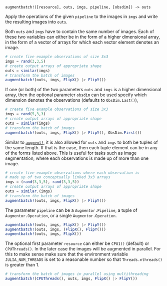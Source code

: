 ```
augmentbatch!([resource], outs, imgs, pipeline, [obsdim]) -> outs
```

Apply the operations of the given `pipeline` to the images in `imgs` and write the resulting images into `outs`.

Both `outs` and `imgs` have to contain the same number of images. Each of these two variables can either be in the form of a higher dimensional array, in the form of a vector of arrays for which each vector element denotes an image.

```julia
# create five example observations of size 3x3
imgs = rand(3,3,5)
# create output arrays of appropriate shape
outs = similar(imgs)
# transform the batch of images
augmentbatch!(outs, imgs, FlipX() |> FlipY())
```

If one (or both) of the two parameters `outs` and `imgs` is a higher dimensional array, then the optional parameter `obsdim` can be used specify which dimension denotes the observations (defaults to `ObsDim.Last()`),

```julia
# create five example observations of size 3x3
imgs = rand(5,3,3)
# create output arrays of appropriate shape
outs = similar(imgs)
# transform the batch of images
augmentbatch!(outs, imgs, FlipX() |> FlipY(), ObsDim.First())
```

Similar to [`augment!`](@ref), it is also allowed for `outs` and `imgs` to both be tuples of the same length. If that is the case, then each tuple element can be in any of the forms listed above. This is useful for tasks such as image segmentation, where each observations is made up of more than one image.

```julia
# create five example observations where each observation is
# made up of two conceptually linked 3x3 arrays
imgs = (rand(3,3,5), rand(3,3,5))
# create output arrays of appropriate shape
outs = similar.(imgs)
# transform the batch of images
augmentbatch!(outs, imgs, FlipX() |> FlipY())
```

The parameter `pipeline` can be a `Augmentor.Pipeline`, a tuple of `Augmentor.Operation`, or a single `Augmentor.Operation`.

```julia
augmentbatch!(outs, imgs, FlipX() |> FlipY())
augmentbatch!(outs, imgs, (FlipX(), FlipY()))
augmentbatch!(outs, imgs, FlipX())
```

The optional first parameter `resource` can either be `CPU1()` (default) or `CPUThreads()`. In the later case the images will be augmented in parallel. For this to make sense make sure that the environment variable `JULIA_NUM_THREADS` is set to a reasonable number so that `Threads.nthreads()` is greater than 1.

```julia
# transform the batch of images in parallel using multithreading
augmentbatch!(CPUThreads(), outs, imgs, FlipX() |> FlipY())
```
